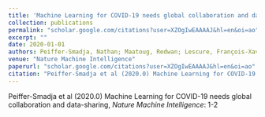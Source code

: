 ```yaml
---
title: 'Machine Learning for COVID-19 needs global collaboration and data-sharing'
collection: publications
permalink: "scholar.google.com/citations?user=XZOgIwEAAAAJ&hl=en&oi=ao"
excerpt: ""
date: 2020-01-01
authors: Peiffer-Smadja, Nathan; Maatoug, Redwan; Lescure, François-Xavier; D’Ortenzio, Eric; Pineau, Joëlle; King, Jean-Rémi; 
venue: "Nature Machine Intelligence"
paperurl: "scholar.google.com/citations?user=XZOgIwEAAAAJ&hl=en&oi=ao"
citation: "Peiffer-Smadja et al (2020.0) Machine Learning for COVID-19 needs global collaboration and data-sharing, <i>Nature Machine Intelligence</i>: 1-2"
---
```

Peiffer-Smadja et al (2020.0) Machine Learning for COVID-19 needs global collaboration and data-sharing, <i>Nature Machine Intelligence</i>: 1-2
